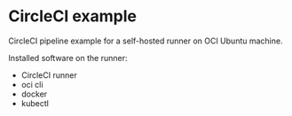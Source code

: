 # CircleCI example

CircleCI pipeline example for a self-hosted runner on OCI Ubuntu machine.

Installed software on the runner:

- CircleCI runner
- oci cli
- docker
- kubectl

  
